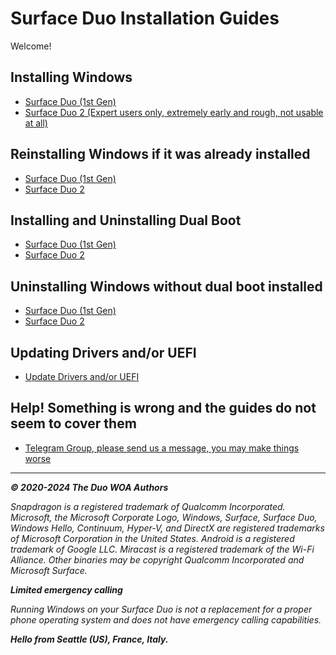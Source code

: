 # Surface Duo Installation Guides

Welcome!

## Installing Windows

- [Surface Duo (1st Gen)](https://github.com/WOA-Project/SurfaceDuo-Guides/blob/main/InstallWindows/InstallWindows-SurfaceDuo1.md)
- [Surface Duo 2 (Expert users only, extremely early and rough, not usable at all)](https://github.com/WOA-Project/SurfaceDuo-Guides/blob/main/InstallWindows/InstallWindows-SurfaceDuo2.md)

## Reinstalling Windows if it was already installed

- [Surface Duo (1st Gen)](https://github.com/WOA-Project/SurfaceDuo-Guides/blob/main/InstallWindows/ReinstallWindows-SurfaceDuo1.md)
- [Surface Duo 2](https://github.com/WOA-Project/SurfaceDuo-Guides/blob/main/InstallWindows/ReinstallWindows-SurfaceDuo2.md)

## Installing and Uninstalling Dual Boot

- [Surface Duo (1st Gen)](https://github.com/WOA-Project/SurfaceDuo-Guides/blob/main/InstallWindows/DualBoot-SurfaceDuo.md)
- [Surface Duo 2](https://github.com/WOA-Project/SurfaceDuo-Guides/blob/main/InstallWindows/DualBoot-SurfaceDuo.md)

## Uninstalling Windows without dual boot installed

- [Surface Duo (1st Gen)](https://github.com/WOA-Project/SurfaceDuo-Guides/blob/main/InstallWindows/Uninstall-SurfaceDuo1.md)
- [Surface Duo 2](https://github.com/WOA-Project/SurfaceDuo-Guides/blob/main/InstallWindows/Uninstall-SurfaceDuo2.md)

## Updating Drivers and/or UEFI

- [Update Drivers and/or UEFI](https://github.com/WOA-Project/SurfaceDuo-Guides/blob/main/Update/UpdateDriversAndUEFI.md)

## Help! Something is wrong and the guides do not seem to cover them

- [Telegram Group, please send us a message, you may make things worse](https://t.me/duowoa)

---

_**© 2020-2024 The Duo WOA Authors**_

_Snapdragon is a registered trademark of Qualcomm Incorporated. Microsoft, the Microsoft Corporate Logo, Windows, Surface, Surface Duo, Windows Hello, Continuum, Hyper-V, and DirectX are registered trademarks of Microsoft Corporation in the United States. Android is a registered trademark of Google LLC. Miracast is a registered trademark of the Wi-Fi Alliance. Other binaries may be copyright Qualcomm Incorporated and Microsoft Surface._

_**Limited emergency calling**_

_Running Windows on your Surface Duo is not a replacement for a proper phone operating system and does not have emergency calling capabilities._

_**Hello from Seattle (US), France, Italy.**_